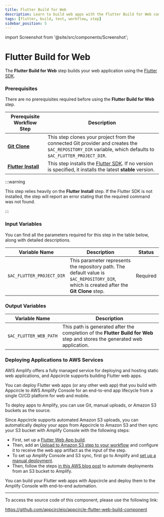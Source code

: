 ```yaml
---
title: ​Flutter Build for Web
description: Learn to build web apps with the Flutter Build for Web component. Ensure Flutter Install and Git Clone steps are completed first.
tags: [flutter, build, test, workflow, step]
sidebar_position: 5
---
```


import Screenshot from '@site/src/components/Screenshot';

# ​Flutter Build for Web

The **Flutter Build for Web** step builds your web application using the [Flutter SDK](https://flutter.dev/docs/deployment/web#building-the-app-for-release).

### Prerequisites

There are no prerequisites required before using the **​Flutter Build for Web** step.

| Prerequisite Workflow Step                      | Description                                     |
|-------------------------------------------------|-------------------------------------------------|
| [**Git Clone**](/workflows/common-workflow-steps/git-clone) | This step clones your project from the connected Git provider and creates the `$AC_REPOSITORY_DIR` variable, which defaults to `$AC_FLUTTER_PROJECT_DIR`. |
| [**Flutter Install**](./flutter-install) | This step installs the [Flutter SDK](https://flutter-ko.dev/development/tools/sdk/releases). If no version is specified, it installs the latest **stable** version. |

<Screenshot url='https://cdn.appcircle.io/docs/assets/BE2855-flutterWebOrder.png' />

:::warning

This step relies heavily on the **Flutter Install** step. If the Flutter SDK is not installed, the step will report an error stating that the required command was not found.

:::

### Input Variables

You can find all the parameters required for this step in the table below, along with detailed descriptions.

<Screenshot url='https://cdn.appcircle.io/docs/assets/BE2855-flutterWebInput.png' />

| Variable Name                 | Description                         | Status 			|
|-------------------------------|-------------------------------------|-----------------|
| `$AC_FLUTTER_PROJECT_DIR`     | This parameter represents the repository path. The default value is `$AC_REPOSITORY_DIR`, which is created after the **Git Clone** step. | Required|


### Output Variables

| Variable Name          | Description                         |
|------------------------|-------------------------------------|
| `$AC_FLUTTER_WEB_PATH` | This path is generated after the completion of the **Flutter Build for Web** step and stores the generated web application. | 


### Deploying Applications to AWS Services

AWS Amplify offers a fully managed service for deploying and hosting static web applications, and Appcircle supports building Flutter web apps.

You can deploy Flutter web apps (or any other web app) that you build with Appcircle to AWS Amplify Console for an end-to-end app lifecycle from a single CI/CD platform for web and mobile.

To deploy apps to Amplify, you can use Git, manual uploads, or Amazon S3 buckets as the source.

Since Appcircle supports automated Amazon S3 uploads, you can automatically deploy your apps from Appcircle to Amazon S3 and then sync your S3 bucket with Amplify Console with the following steps:

- First, set up a [Flutter Web App build](../../.././build/platform-build-guides/building-flutter-applications/building-flutter-web-applications).
- Then, add an [Upload to Amazon S3 step to your workflow](/workflows/common-workflow-steps/upload-files-to-amazon-s3) and configure it to receive the web app artifact as the input of the step.
- To set up Amplify Console and S3 sync, first go to Amplify and [set up a manual deployment](https://docs.aws.amazon.com/amplify/latest/userguide/manual-deploys.html).
- Then, follow the steps [in this AWS blog post](https://aws.amazon.com/blogs/mobile/deploy-files-s3-dropbox-amplify-console/) to automate deployments from an S3 bucket to Amplify.

You can build your Flutter web apps with Appcircle and deploy them to the Amplify Console with end-to-end automation.

---

To access the source code of this component, please use the following link:

https://github.com/appcircleio/appcircle-flutter-web-build-component